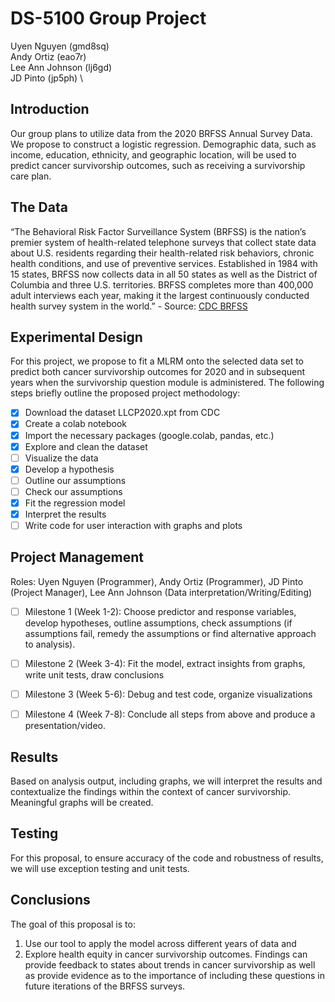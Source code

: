 # DS-5100 Group Project

Uyen Nguyen (gmd8sq) \
Andy Ortiz (eao7r) \
Lee Ann Johnson (lj6gd) \
JD Pinto (jp5ph) \

## Introduction 
Our group plans to utilize data from the 2020 BRFSS Annual Survey Data.  We propose to construct a logistic regression. Demographic data,  such as income, education, ethnicity, and geographic location, will be used to predict cancer survivorship outcomes, such as receiving a survivorship care plan.

## The Data 
“The Behavioral Risk Factor Surveillance System (BRFSS) is the nation’s premier system of health-related telephone surveys that collect state data about U.S. residents regarding their health-related risk behaviors, chronic health conditions, and use of preventive services. Established in 1984 with 15 states, BRFSS now collects data in all 50 states as well as the District of Columbia and three U.S. territories. BRFSS completes more than 400,000 adult interviews each year, making it the largest continuously conducted health survey system in the world.” - Source: [CDC BRFSS](https://www.cdc.gov/brfss/index.html)

## Experimental Design 
For this project, we propose to fit a MLRM onto the selected data set to predict both cancer survivorship outcomes for 2020 and in subsequent years when the survivorship question module is administered. The following steps briefly outline the proposed project methodology:

- [x] Download the dataset LLCP2020.xpt from CDC
- [x] Create a colab notebook 
- [x] Import the necessary packages (google.colab, pandas, etc.)
- [x] Explore and clean the dataset
- [ ] Visualize the data
- [x] Develop a hypothesis
- [ ] Outline our assumptions
- [ ] Check our assumptions
- [x] Fit the regression model
- [x] Interpret the results 
- [ ] Write code for user interaction with graphs and plots

## Project Management
Roles: Uyen Nguyen (Programmer), Andy Ortiz (Programmer), JD Pinto (Project Manager), Lee Ann Johnson (Data interpretation/Writing/Editing)

- [ ] Milestone 1 (Week 1-2): Choose predictor and response variables, develop hypotheses, outline assumptions, check assumptions (if assumptions fail, remedy the assumptions or find alternative approach to analysis).  

- [ ] Milestone 2 (Week 3-4): Fit the model, extract insights from graphs, write unit tests, draw conclusions  

- [ ] Milestone 3 (Week 5-6): Debug and test code, organize visualizations

- [ ] Milestone 4 (Week 7-8): Conclude all steps from above and produce a presentation/video. 

## Results
Based on analysis output, including graphs, we will interpret the results and contextualize the findings within the context of cancer survivorship. Meaningful graphs will be created.

## Testing 
For this proposal, to ensure accuracy of the code and robustness of results,  we will use exception testing and unit tests.

## Conclusions 
The goal of this proposal is to:

1. Use our tool to apply the model across different years of data and 
2. Explore health equity in cancer survivorship outcomes. Findings can provide feedback to states about trends in cancer survivorship as well as provide evidence as to the importance of including these questions in future iterations of the BRFSS surveys. 


